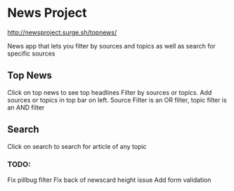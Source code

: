 # News Project
http://newsproject.surge.sh/topnews/


News app that lets you filter by sources and topics as well as search for specific sources

## Top News
Click on top news to see top headlines
Filter by sources or topics.
Add sources or topics in top bar on left.
Source Filter is an OR filter, topic filter is an AND filter

## Search
Click on search to search for article of any topic


### TODO: 
Fix pillbug filter
Fix back of newscard height issue
Add form validation

